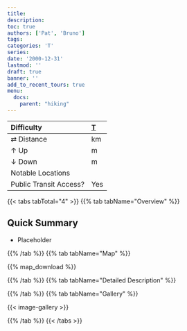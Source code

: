 ```yaml
---
title: 
description: 
toc: true
authors: ['Pat', 'Bruno']
tags:
categories: 'T'
series:
date: '2000-12-31'
lastmod: ''
draft: true
banner: ''
add_to_recent_tours: true
menu:
  docs:
    parent: "hiking"
---
```

<link href="../../../style.css" rel="stylesheet"></link>

| Difficulty | [T](../overview/#wanderskala) |
| :--- | :--- |
| &#8644; Distance |  km |
| &#8593; Up |  m |
| &#8595; Down |  m |
| Notable Locations |  |
| Public Transit Access? | Yes |


{{< tabs tabTotal="4" >}}
{{% tab tabName="Overview" %}}

## Quick Summary

- Placeholder

{{% /tab %}}
{{% tab tabName="Map" %}}

{{% map_download %}}

{{% /tab %}}
{{% tab tabName="Detailed Description" %}}



{{% /tab %}}
{{% tab tabName="Gallery" %}}

{{< image-gallery >}}

{{% /tab %}}
{{< /tabs >}}